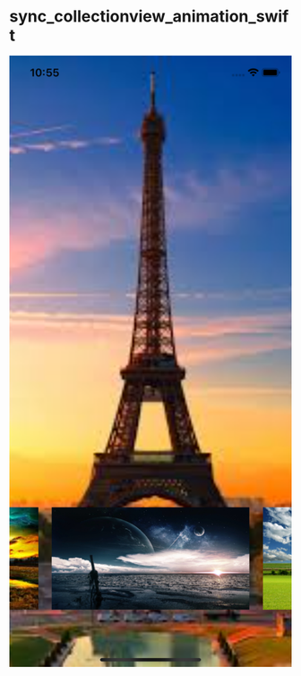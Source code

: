 # sync_collectionview_animation_swift

<div align="center">
      <a href="https://youtu.be/5yWdXimSwNY">
     <img 
      src="https://github.com/dghanshyam113/sync_collectionview_animation_swift/blob/main/Simulator%20Screen%20Shot%20-%20iPhone%2011%20-%202021-01-23%20at%2022.55.06%20(1).png" 
      alt="Everything Is AWESOME" 
      style="width:100%; height:30%">
      </a>
    </div>
